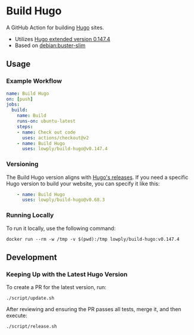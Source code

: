 # Build Hugo

A GitHub Action for building [Hugo](https://gohugo.io/) sites.

- Utilizes [Hugo extended version 0.147.4](https://github.com/gohugoio/hugo/releases/tag/v0.147.4)
- Based on [debian:buster-slim](https://hub.docker.com/_/debian/)

## Usage

### Example Workflow

```yaml
name: Build Hugo
on: [push]
jobs:
  build:
    name: Build
    runs-on: ubuntu-latest
    steps:
    - name: Check out code
      uses: actions/checkout@v2
    - name: Build Hugo
      uses: lowply/build-hugo@v0.147.4
```

### Versioning

The Build Hugo version aligns with [Hugo's releases](https://github.com/gohugoio/hugo/releases). If you need a specific Hugo version to build your website, you can specify it like this:

```yaml
    - name: Build Hugo
      uses: lowply/build-hugo@v0.68.3
```

### Running Locally

To run it locally, use the following command:

```
docker run --rm -w /tmp -v $(pwd):/tmp lowply/build-hugo:v0.147.4
```

## Development

### Keeping Up with the Latest Hugo Version

To create a PR for the latest version, run:

```
./script/update.sh
```

After reviewing and ensuring the PR passes all tests, merge it, and then execute:

```
./script/release.sh
```

